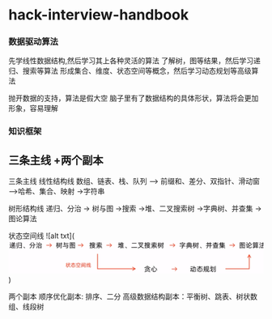 # hack-interview-handbook

### 数据驱动算法
先学线性数据结构,然后学习其上各种灵活的算法
了解树，图等结果，然后学习递归、搜索等算法
形成集合、维度、状态空间等概念，然后学习动态规划等高级算法

抛开数据的支持，算法是假大空
脑子里有了数据结构的具体形状，算法将会更加形象，容易理解

### 知识框架
## 三条主线 +两个副本

三条主线
线性结构线
数组、链表、栈、队列 --> 前缀和、差分、双指针、滑动窗  -->哈希、集合、映射 ->字符串


树形结构线
递归、分治 -> 树与图 ->搜索  ->堆、二叉搜索树  ->字典树、并查集  -> 图论算法

状态空间线
![alt txt](![alt txt](https://raw.githubusercontent.com/corykingsf/hack-interview-handboook-pixel/main/imgSnipaste_2021-06-21_23-05-11.png)
)

两个副本
顺序优化副本: 排序、二分
高级数据结构副本：平衡树、跳表、树状数组、线段树